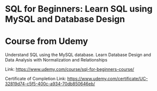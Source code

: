 # SQL for Beginners: Learn SQL using MySQL and Database Design
# Course from Udemy

Understand SQL using the MySQL database. Learn Database Design and Data Analysis with Normalization and Relationships

Link: https://www.udemy.com/course/sql-for-beginners-course/

Certificate of Completion Link: https://www.udemy.com/certificate/UC-32819d74-c5f5-400c-a934-70db850646eb/
